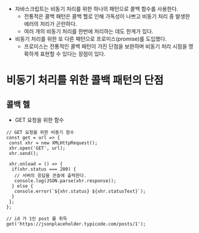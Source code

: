 * 자바스크립트는 비동기 처리를 위한 하나의 패턴으로 콜백 함수를 사용한다.
  * 전통적은 콜백 패턴은 콜백 헬로 인해 가독성이 나쁘고 비동기 처리 중 발생한 에러의 처리가 곤란하다.
  * 여러 개의 비동기 처리를 한번에 처리하는 데도 한계가 있다.
* 비동기 처리를 위한 또 다른 패턴으로 프로미스(promise)를 도입했다.
  * 프로미스는 전통적인 콜백 패턴이 가진 단점을 보완하며 비동기 처리 시점을 명확하게 표현할 수 있다는 장점이 있다.

# 비동기 처리를 위한 콜백 패턴의 단점
## 콜백 헬

* GET 요청을 위한 함수
~~~
// GET 요청을 위한 비동기 함수
const get = url => {
 const xhr = new XMLHttpRequest();
 xhr.open('GET', url);
 xhr.send();
 
 xhr.onload = () => {
  if(xhr.status === 200) {
   // 서버의 응답을 콘솔에 출력한다.
   console.log(JSON.parse(xhr.response));
  } else {
   console.error(`${xhr.status} ${xhr.statusText}`);
  }
 };
};

// id 가 1인 post 를 취득
get('https://jsonplaceholder.typicode.com/posts/1');
~~~


